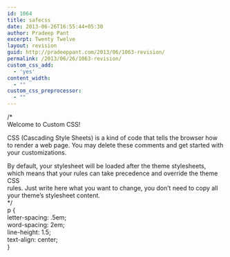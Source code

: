 ```yaml
---
id: 1064
title: safecss
date: 2013-06-26T16:55:44+05:30
author: Pradeep Pant
excerpt: Twenty Twelve
layout: revision
guid: http://pradeeppant.com/2013/06/1063-revision/
permalink: /2013/06/26/1063-revision/
custom_css_add:
  - 'yes'
content_width:
  - ""
custom_css_preprocessor:
  - ""
---
```

/*  
Welcome to Custom CSS!

CSS (Cascading Style Sheets) is a kind of code that tells the browser how  
to render a web page. You may delete these comments and get started with  
your customizations.

By default, your stylesheet will be loaded after the theme stylesheets,  
which means that your rules can take precedence and override the theme CSS  
rules. Just write here what you want to change, you don&#8217;t need to copy all  
your theme&#8217;s stylesheet content.  
*/  
p {  
letter-spacing: .5em;  
word-spacing: 2em;  
line-height: 1.5;  
text-align: center;  
}